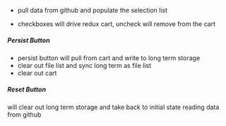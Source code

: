 
* pull data from github and populate the selection list

* checkboxes will drive redux cart, uncheck will remove from the cart

##### Persist Button

* persist button will pull from cart and write to long term storage
* clear out file list and sync long term as file list
* clear out cart

##### Reset Button

will clear out long term storage and take back to initial state
reading data from github
